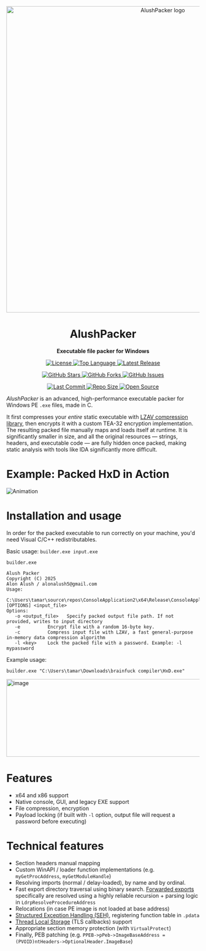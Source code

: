 <p align="center">
  <a href="#">
    <img src="https://github.com/user-attachments/assets/d56f58bc-70ef-4d57-964f-8749aa1ed921" alt="AlushPacker logo" width="800">
  </a>
</p>
<h1 align="center">AlushPacker</h1>
<p align="center">
  <strong>Executable file packer for Windows</strong>
</p>
<p align="center">
  <a href="https://github.com/Alon-Alush/AlushPacker/blob/main/LICENSE">
    <img src="https://img.shields.io/github/license/Alon-Alush/AlushPacker?style=for-the-badge&color=blue" alt="License">
  </a>
  <a href="https://github.com/Alon-Alush/AlushPacker">
    <img src="https://img.shields.io/github/languages/top/Alon-Alush/AlushPacker?style=for-the-badge&logo=c&logoColor=white&color=00599C" alt="Top Language">
  </a>
  <a href="https://github.com/Alon-Alush/AlushPacker/releases">
    <img src="https://img.shields.io/github/v/release/Alon-Alush/AlushPacker?style=for-the-badge&color=green" alt="Latest Release">
  </a>
</p>
<p align="center">
  <a href="https://github.com/Alon-Alush/AlushPacker/stargazers">
    <img src="https://img.shields.io/github/stars/Alon-Alush/AlushPacker?style=for-the-badge&color=yellow" alt="GitHub Stars">
  </a>
  <a href="https://github.com/Alon-Alush/AlushPacker/network/members">
    <img src="https://img.shields.io/github/forks/Alon-Alush/AlushPacker?style=for-the-badge&color=orange" alt="GitHub Forks">
  </a>
  <a href="https://github.com/Alon-Alush/AlushPacker/issues">
    <img src="https://img.shields.io/github/issues/Alon-Alush/AlushPacker?style=for-the-badge&color=red" alt="GitHub Issues">
  </a>
</p>
<p align="center">
  <a href="https://github.com/Alon-Alush/AlushPacker/commits/main">
    <img src="https://img.shields.io/github/last-commit/Alon-Alush/AlushPacker?style=for-the-badge&color=purple" alt="Last Commit">
  </a>
  <a href="https://github.com/Alon-Alush/AlushPacker">
    <img src="https://img.shields.io/github/repo-size/Alon-Alush/AlushPacker?style=for-the-badge&color=lightblue" alt="Repo Size">
  </a>
  <a href="https://opensource.org">
    <img src="https://img.shields.io/badge/Open%20Source-%E2%9D%A4-brightgreen.svg?style=for-the-badge" alt="Open Source">
  </a>
</p>


*AlushPacker* is an advanced, high-performance executable packer for Windows PE `.exe` files, made in C.

It first compresses your *entire* static executable with [LZAV compression library](https://github.com/avaneev/lzav), then encrypts it with a custom TEA-32 encryption implementation. The resulting packed file manually maps and loads itself at runtime. It is significantly smaller in size, and all the original resources —  strings, headers, and executable code — are fully hidden once packed, making static analysis with tools like IDA significantly more difficult.

 # Example: Packed HxD in Action

![Animation](https://github.com/user-attachments/assets/09efedd6-6a3a-43ce-9bfe-2d7816cf01b7)

# Installation and usage

In order for the packed executable to run correctly on your machine, you'd need Visual C/C++ redistributables.

Basic usage: `builder.exe input.exe`

```
builder.exe

Alush Packer
Copyright (C) 2025
Alon Alush / alonalush5@gmail.com
Usage:
   C:\Users\tamar\source\repos\ConsoleApplication2\x64\Release\ConsoleApplication2.exe [OPTIONS] <input_file>
Options:
   -o <output_file>   Specify packed output file path. If not provided, writes to input directory
   -e          Encrypt file with a random 16-byte key.
   -c          Compress input file with LZAV, a fast general-purpose in-memory data compression algorithm
   -l <key>    Lock the packed file with a password. Example: -l mypassword
```

Example usage: 

`builder.exe "C:\Users\tamar\Downloads\brainfuck compiler\HxD.exe"`

<img width="961" height="203" alt="image" src="https://github.com/user-attachments/assets/d2c79fa7-5022-4577-bf43-15424360ead5" />

# Features

* x64 and x86 support
* Native console, GUI, and legacy EXE support
* File compression, encryption
* Payload locking (if built with `-l` option, output file will request a password before executing)
# Technical features
* Section headers manual mapping
* Custom WinAPI / loader function implementations (e.g. `myGetProcAddress`, `myGetModuleHandle`)
* Resolving imports (normal / delay-loaded), by name and by ordinal.
* Fast export directory traversal using binary search. [Forwarded exports](https://devblogs.microsoft.com/oldnewthing/20060719-24/?p=30473) specifically are resolved using a highly reliable recursion + parsing logic in `LdrpResolveProcedureAddress`
* Relocations (in case PE image is not loaded at base address)
* [Structured Exception Handling (SEH)](https://learn.microsoft.com/en-us/cpp/cpp/structured-exception-handling-c-cpp?view=msvc-170), registering function table in `.pdata`
* [Thread Local Storage](https://learn.microsoft.com/en-us/windows/win32/procthread/thread-local-storage) (TLS callbacks) support
* Appropriate section memory protection (with `VirtualProtect`)
* Finally, PEB patching (e.g. `PPEB->pPeb->ImageBaseAddress = (PVOID)ntHeaders->OptionalHeader.ImageBase`)

